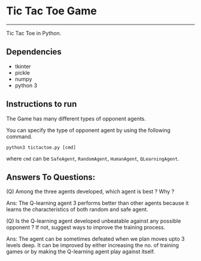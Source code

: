 # Tic Tac Toe Game
---
Tic Tac Toe in Python.

## Dependencies

* tkinter
* pickle
* numpy
* python 3

## Instructions to run

The Game has many different types of opponent agents. 

You can specify the type of opponent agent by using the following command.

```
python3 tictactoe.py [cmd]
```

where `cmd` can be `SafeAgent`, `RandomAgent`, `HumanAgent`, `QLearningAgent`.


## Answers To Questions:

(Q) Among the three agents developed, which agent is best ? Why ?

Ans: The Q-learning agent 3 performs better than other agents because it learns the characteristics of both random and safe agent.

(Q) Is the Q-learning agent developed unbeatable against any possible opponent ? If not,
suggest ways to improve the training process.

Ans: The agent can be sometimes defeated when we plan moves upto 3 levels deep. It can be improved by either increasing the no. of training games or by making the Q-learning agent play against itself.